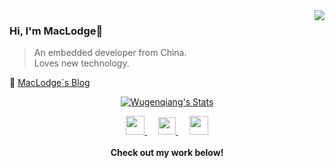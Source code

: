 <img align="right" src="https://github-readme-stats.vercel.app/api?username=EchoHeim&show_icons=true&icon_color=805AD5&text_color=5cb3cc&bg_color=ffffff&hide_title=true" />

### Hi, I'm MacLodge👋
> An embedded developer from China.  
> Loves new technology.

🔗 [MacLodge`s Blog](https://echoheim.netlify.app)


<p align="center">
  <a href="https://github.com/wugenqiang" class="rich-diff-level-one">
    <img src="https://github-readme-stats.vercel.app/api?username=wugenqiang&title_color=333&text_color=777" alt="Wugenqiang's Stats" >
  </a>
</p>

<p align="center">
  <a href="https://blog.csdn.net/wugenqiang" target="_blank">
    <img src="https://img.icons8.com/material/48/000000/csdn.png" width="30px"/>
  </a>
  &emsp;
  <a href= "https://cdn.jsdelivr.net/gh/wugenqiang/PictureBed/images01/20200808182633.jpg" target="_blank">
    <img src="https://img.icons8.com/ios-filled/50/000000/weixing.png" width="28px"/>
  </a>
  &emsp;
  <a href="https://notebook.js.org" target="_blank">
    <img src="https://img.icons8.com/ios-glyphs/256/000000/coffee.png" width="30px"/>
  </a> 
  <br><br>
  <strong>Check out my work below!</strong>
  
</p>
